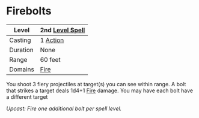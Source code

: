 # Firebolts

| Level    | 2nd [Level Spell](../../../Spell%20Level.md)                                           |
| -------- | --------------------------------------------------- |
| Casting  | 1 [Action](../../../../Game%20Procedures/Action.md) |
| Duration | None                                                |
| Range    | 60 feet                                             |
| Domains  | [Fire](../../../Spell%20Domains/Fire.md)            |

You shoot 3 fiery projectiles at target(s) you can see within range. A bolt that strikes a target deals 1d4+1 [Fire](../../../../Damage%20Types/Fire.md) damage. You may have each bolt have a different target


*Upcast: Fire one additional bolt per spell level.*